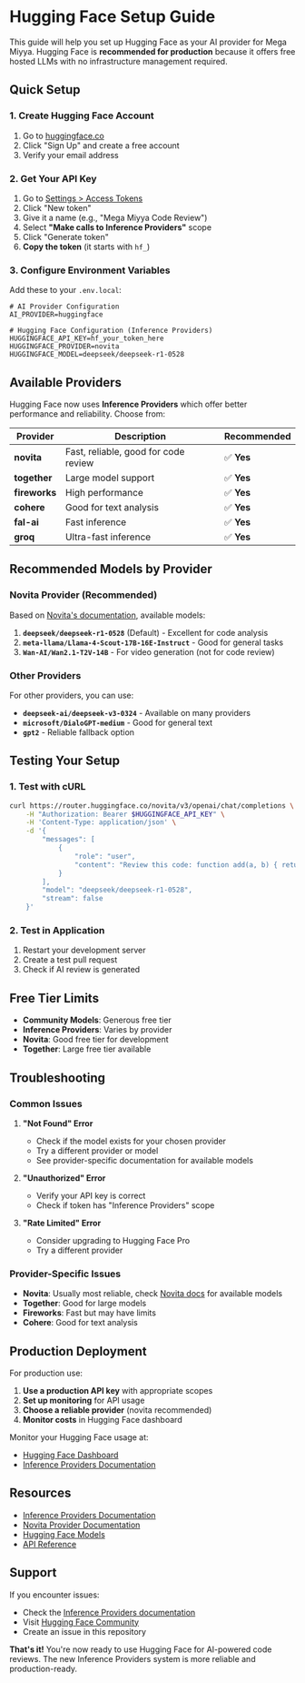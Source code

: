 # Hugging Face Setup Guide

This guide will help you set up Hugging Face as your AI provider for Mega Miyya. Hugging Face is **recommended for production** because it offers free hosted LLMs with no infrastructure management required.

## Quick Setup

### 1. Create Hugging Face Account

1. Go to [huggingface.co](https://huggingface.co/)
2. Click "Sign Up" and create a free account
3. Verify your email address

### 2. Get Your API Key

1. Go to [Settings > Access Tokens](https://huggingface.co/settings/tokens)
2. Click "New token"
3. Give it a name (e.g., "Mega Miyya Code Review")
4. Select **"Make calls to Inference Providers"** scope
5. Click "Generate token"
6. **Copy the token** (it starts with `hf_`)

### 3. Configure Environment Variables

Add these to your `.env.local`:

```env
# AI Provider Configuration
AI_PROVIDER=huggingface

# Hugging Face Configuration (Inference Providers)
HUGGINGFACE_API_KEY=hf_your_token_here
HUGGINGFACE_PROVIDER=novita
HUGGINGFACE_MODEL=deepseek/deepseek-r1-0528
```

## Available Providers

Hugging Face now uses **Inference Providers** which offer better performance and reliability. Choose from:

| Provider | Description | Recommended |
|----------|-------------|-------------|
| **novita** | Fast, reliable, good for code review | ✅ **Yes** |
| **together** | Large model support | ✅ **Yes** |
| **fireworks** | High performance | ✅ **Yes** |
| **cohere** | Good for text analysis | ✅ **Yes** |
| **fal-ai** | Fast inference | ✅ **Yes** |
| **groq** | Ultra-fast inference | ✅ **Yes** |

## Recommended Models by Provider

### Novita Provider (Recommended)
Based on [Novita's documentation](https://huggingface.co/docs/inference-providers/providers/novita), available models:

1. **`deepseek/deepseek-r1-0528`** (Default) - Excellent for code analysis
2. **`meta-llama/Llama-4-Scout-17B-16E-Instruct`** - Good for general tasks
3. **`Wan-AI/Wan2.1-T2V-14B`** - For video generation (not for code review)

### Other Providers
For other providers, you can use:
- **`deepseek-ai/deepseek-v3-0324`** - Available on many providers
- **`microsoft/DialoGPT-medium`** - Good for general text
- **`gpt2`** - Reliable fallback option

## Testing Your Setup

### 1. Test with cURL

```bash
curl https://router.huggingface.co/novita/v3/openai/chat/completions \
    -H "Authorization: Bearer $HUGGINGFACE_API_KEY" \
    -H 'Content-Type: application/json' \
    -d '{
        "messages": [
            {
                "role": "user",
                "content": "Review this code: function add(a, b) { return a + b; }"
            }
        ],
        "model": "deepseek/deepseek-r1-0528",
        "stream": false
    }'
```

### 2. Test in Application

1. Restart your development server
2. Create a test pull request
3. Check if AI review is generated

## Free Tier Limits

- **Community Models**: Generous free tier
- **Inference Providers**: Varies by provider
- **Novita**: Good free tier for development
- **Together**: Large free tier available

## Troubleshooting

### Common Issues

1. **"Not Found" Error**
   - Check if the model exists for your chosen provider
   - Try a different provider or model
   - See provider-specific documentation for available models

2. **"Unauthorized" Error**
   - Verify your API key is correct
   - Check if token has "Inference Providers" scope

3. **"Rate Limited" Error**
   - Consider upgrading to Hugging Face Pro
   - Try a different provider

### Provider-Specific Issues

- **Novita**: Usually most reliable, check [Novita docs](https://huggingface.co/docs/inference-providers/providers/novita) for available models
- **Together**: Good for large models
- **Fireworks**: Fast but may have limits
- **Cohere**: Good for text analysis

## Production Deployment

For production use:

1. **Use a production API key** with appropriate scopes
2. **Set up monitoring** for API usage
3. **Choose a reliable provider** (novita recommended)
4. **Monitor costs** in Hugging Face dashboard

Monitor your Hugging Face usage at:
- [Hugging Face Dashboard](https://huggingface.co/settings/billing)
- [Inference Providers Documentation](https://huggingface.co/docs/inference-providers/index)

## Resources

- [Inference Providers Documentation](https://huggingface.co/docs/inference-providers/index)
- [Novita Provider Documentation](https://huggingface.co/docs/inference-providers/providers/novita)
- [Hugging Face Models](https://huggingface.co/models)
- [API Reference](https://huggingface.co/docs/api-inference)

## Support

If you encounter issues:

- Check the [Inference Providers documentation](https://huggingface.co/docs/inference-providers/index)
- Visit [Hugging Face Community](https://huggingface.co/community)
- Create an issue in this repository

**That's it!** You're now ready to use Hugging Face for AI-powered code reviews. The new Inference Providers system is more reliable and production-ready. 